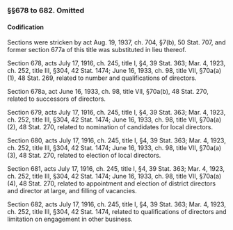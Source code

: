 ### §§678 to 682. Omitted ###

#### Codification ####

Sections were stricken by act Aug. 19, 1937, ch. 704, §7(b), 50 Stat. 707, and former section 677a of this title was substituted in lieu thereof.

Section 678, acts July 17, 1916, ch. 245, title I, §4, 39 Stat. 363; Mar. 4, 1923, ch. 252, title III, §304, 42 Stat. 1474; June 16, 1933, ch. 98, title VII, §70a(a)(1), 48 Stat. 269, related to number and qualifications of directors.

Section 678a, act June 16, 1933, ch. 98, title VII, §70a(b), 48 Stat. 270, related to successors of directors.

Section 679, acts July 17, 1916, ch. 245, title I, §4, 39 Stat. 363; Mar. 4, 1923, ch. 252, title III, §304, 42 Stat. 1474; June 16, 1933, ch. 98, title VII, §70a(a)(2), 48 Stat. 270, related to nomination of candidates for local directors.

Section 680, acts July 17, 1916, ch. 245, title I, §4, 39 Stat. 363; Mar. 4, 1923, ch. 252, title III, §304, 42 Stat. 1474; June 16, 1933, ch. 98, title VII, §70a(a)(3), 48 Stat. 270, related to election of local directors.

Section 681, acts July 17, 1916, ch. 245, title I, §4, 39 Stat. 363; Mar. 4, 1923, ch. 252, title III, §304, 42 Stat. 1474; June 16, 1933, ch. 98, title VII, §70a(a)(4), 48 Stat. 270, related to appointment and election of district directors and director at large, and filling of vacancies.

Section 682, acts July 17, 1916, ch. 245, title I, §4, 39 Stat. 363; Mar. 4, 1923, ch. 252, title III, §304, 42 Stat. 1474, related to qualifications of directors and limitation on engagement in other business.